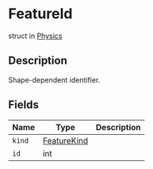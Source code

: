 # FeatureId
struct in [Physics](../Physics.md)

## Description
<p>Shape-dependent identifier.</p>

## Fields
| Name | Type | Description |
|---|---|---|
| `kind` | [FeatureKind](../Physics/FeatureKind.md) |  |
| `id` | int |  |
